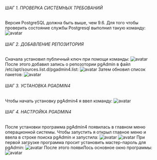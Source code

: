 ###### ШАГ 1. ПРОВЕРКА СИСТЕМНЫХ ТРЕБОВАНИЙ
 Версия PostgreSQL должна быть выше, чем 9.6. Для того чтобы проверить состояние службы Postgresql выполнил такую команду:
 ![avatar](https://sun9-east.userapi.com/sun9-23/s/v1/ig2/DPhEIOR63lwHgZjGhyxcETnoa-nHco3Fw3YVo_aLC0JIg1hQO5jXsrWdGEMCw6lS0UA2IVLoz72wIbab2Y8VBUxH.jpg?size=678x135&quality=96&type=album)
###### ШАГ 2. ДОБАВЛЕНИЕ РЕПОЗИТОРИЯ
Сначала установил публичный ключ при помощи команды:
![avatar](https://sun9-east.userapi.com/sun9-42/s/v1/ig2/e8hnLo1mCJdnJoiiSC96Whl383ifZumZJ4Q5AcDC9yDROMKzLV5HJzDxSmaSuq1ucp7BggAYCHcV6TzhA4nVWWWc.jpg?size=680x227&quality=96&type=album)
После этого добавил запись о репозотории pgAdmin в файл /etc/apt/sources.list.d/pgadmin4.list:
![avatar](https://sun9-west.userapi.com/sun9-39/s/v1/ig2/9xwqMd5I_6oyUUKL-pT_JSTKjuNMGq_PXaHhsVKO8VIWdQ7CvjigW1yhcIWHUm9IuiuyEncKfF6pFC_5WCA7x_bC.jpg?size=676x40&quality=96&type=album)
Затем обновил список пакетов:
![avatar](https://sun9-east.userapi.com/sun9-21/s/v1/ig2/I125uL1G9nLqwwZJcuIEgRF4-uuSUoG7Sz9PQBleQcuPVZSd3buc7F_10qtpg8nXamrZwwg2zu1LAhO9WFJFGji5.jpg?size=678x90&quality=96&type=album)
###### ШАГ 3. УСТАНОВКА PGADMIN4
Чтобы начать установку pgAdmin4 я ввел команду:
![avatar](https://sun9-77.userapi.com/impg/fOj0kJjwZpdZRK484WblGaTGECzHV0amu63USA/ZSKbWpLlHvs.jpg?size=675x240&quality=96&sign=3a32db8d0e4eb2bfa227c34a319fa2c5&type=album)
###### ШАГ 4. НАСТРОЙКА PGADMIN4
После установки программа pgAdmin4 появилась в главном меню операционной системы. Чтобы запустить я открыл главное меню и ввела в строке поиска pgAdmin и запустила:
![avatar](https://sun9-57.userapi.com/impg/88OLiXmDQpmEDQ2FRU2bvAhLWWcbeN4x7ufTJA/S7q7vPPqT0w.jpg?size=449x492&quality=96&sign=708b54a953bf594dce527cb597aea18e&type=album)
![avatar](https://sun9-88.userapi.com/impg/NgHVIpHL8O3V8JBYSUFfORYKEdDSICgin_OKDA/WFjAJFdKkJU.jpg?size=807x620&quality=96&sign=c526f3d45e4d5706acdf0ad165cb260e&type=album)
При первой загрузке программа просит установить мастер-пароль для pgAdmin:
![avatar](https://sun9-80.userapi.com/impg/Yk09O_9qBEtmVEthlz6yo-psTyUBjuddhCyRnA/x1qgAF1ZSqQ.jpg?size=807x484&quality=96&sign=897ed88d023660468536e3ecb22905ea&type=album)
После этого появиЛось основное окно программы:
![avatar](https://sun9-41.userapi.com/impg/eUZn8JkTXJoa0fdHl-gtrslTuGzMlwJjvw5dwQ/fYdvWiibH28.jpg?size=807x496&quality=96&sign=1ed9ebbcb22ce1b6dcc4db9e6a9adf5a&type=album)
